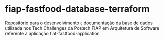 # fiap-fastfood-database-terraform
Repositório para o desenvolvimento e documentação da base de dados utilizada nos Tech Challenges da Postech FIAP em Arquitetura de Software referente à aplicação fiat-fastfood-application
